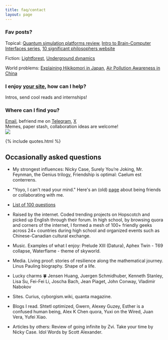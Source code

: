 ```yaml
---
title: faq/contact
layout: page
---
```


### **Fav posts?**   
Topical: [Quantum simulation platforms review](2021/09/01/quantum.html), [Intro to Brain-Computer Interfaces series](2022/07/10/bci.html), [10 significant philosophers website](https://readymag.website/yoyo/4191679/)

Fiction: [Lightforest](2024/02/22/lightforest.html), [Underground dynamics](2024/05/24/underground.html)   

World problems: [Explaining Hikikomori in Japan](2023/10/23/hiki.html), [Air Pollution Awareness in China](2022/03/24/pollution.html)

### **I enjoy [your site](https://yoyo.cat), how can I help?**  
Intros, send cool reads and internships! 

### **Where can I find you?**   
[Email](mailto:yoyoyuan1729@gmail.com), befriend me on [Telegram](https://t.me/indiraschka), [X](https://x.com/indiraschka)   
Memes, paper stash, collaboration ideas are welcome!   
![](https://media2.giphy.com/media/v1.Y2lkPTc5MGI3NjExOXhtd2Y0eDJmNWY3azczMmRxNThuaGoyb2xhamt5a2tpN2lnYXdrcyZlcD12MV9pbnRlcm5hbF9naWZfYnlfaWQmY3Q9Zw/rrZIZOMy4xL1e/giphy.gif)   


{% include quotes.html %}

## Occasionally asked questions
- My strongest influences: Nicky Case, Surely You’re Joking, Mr. Feynman, the Genius trilogy, Friendship is optimal: Caelum est conterrens.

- "Yoyo, I can't read your mind." Here's an (old) [page](https://exanova.notion.site/Say-hi-Web-950b46ad5da24f50935bd20814f04c23?pvs=4) about being friends or collaborating with me.

- [List of 100 questions](https://exanova.notion.site/List-of-100-questions-3b0c8abd422b461a834f932004a5e298?pvs=4)

- Raised by the internet. Coded trending projects on Hopscotch and picked up English through their forum. In high school, by browsing quora and corners of the internet, I formed a mesh of 100+ friendly geeks across 24+ countries during high school and organized events such as Chinese-Canadian cultural exchange.

- Music. Examples of what I enjoy: Prelude XIII (Datura), Aphex Twin - T69 collapse, Waterflame - theme of skyworld.

- Media. Living proof: stories of resilience along the mathematical journey. Linus Pauling biography. Shape of a life.

- Lucky charms 🍀 Jensen Huang, Juergen Schmidhuber, Kenneth Stanley, Lisa Su, Fei-Fei Li, Joscha Bach, Jean Piaget, John Conway, Vladimir Nabokov

- Sites. Curius, cyborgism.wiki, quanta magazine.

- Blogs I read. Shtetl optimized, Gwern, Alexey Guzey, Esther is a confused human being, Alex K Chen quora, Yuxi on the Wired, Juan Vera, Yufei Xiao.

- Articles by others: Review of going infinite by Zvi. Take your time by Nicky Case. Idol Words by Scott Alexander.

